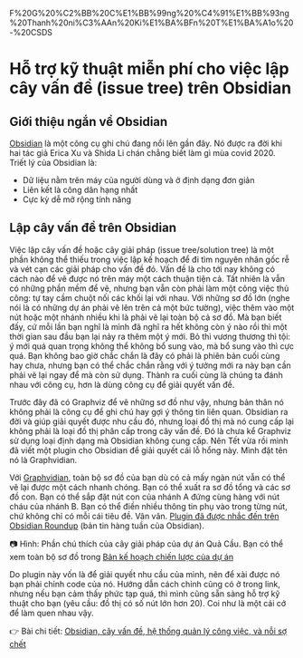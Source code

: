 F%20G%20%C2%BB%20C%E1%BB%99ng%20%C4%91%E1%BB%93ng%20Thanh%20ni%C3%AAn%20Ki%E1%BA%BFn%20T%E1%BA%A1o%20-%20CSDS

# Hỗ trợ kỹ thuật miễn phí cho việc lập cây vấn đề (issue tree) trên Obsidian
## Giới thiệu ngắn về Obsidian

[Obsidian](obsidian.md/) là một công cụ ghi chú đang nổi lên gần đây. Nó được ra đời khi hai tác giả Erica Xu và Shida Li chán chẳng biết làm gì mùa covid 2020. Triết lý của Obsidian là:

- Dữ liệu nằm trên máy của người dùng và ở định dạng đơn giản
- Liên kết là công dân hạng nhất
- Cực kỳ dễ mở rộng tính năng

## Lập cây vấn đề trên Obsidian

Việc lập cây vấn đề hoặc cây giải pháp (issue tree/solution tree) là một phần không thể thiếu trong việc lập kế hoạch để đi tìm nguyên nhân gốc rễ và vét cạn các giải pháp cho vấn đề đó. Vấn đề là cho tới nay không có cách nào để vẽ được nó trên máy một cách thuận tiện cả. Tất nhiên là vẫn có những phần mềm để vẽ, nhưng bạn vẫn còn phải làm một công việc thủ công: tự tay cầm chuột nối các khối lại với nhau. Với những sơ đồ lớn (nghe nói là có những dự án phải vẽ lên trên cả một bức tường), việc thêm vào một nút hoặc một nhánh nhiều khi là phải vẽ lại toàn bộ cả sơ đồ. Mà bạn biết đấy, cứ mỗi lần bạn nghĩ là mình đã nghĩ ra hết không còn ý nào rồi thì một thời gian sau đầu bạn lại nảy ra thêm một ý mới. Bỏ thì vương thương thì tội: ý mới quá quan trọng không thể không bổ sung vào, mà bổ sung vào thì cực quá. Bạn không bao giờ chắc chắn là đây có phải là phiên bản cuối cùng hay chưa, nhưng bạn có thể chắc chắn rằng với ý tưởng mới ra này bạn cần phải vẽ lại ngay để mà còn sử dụng. Thành ra cuối cùng là chúng ta đánh nhau với công cụ, hơn là dùng công cụ để giải quyết vấn đề.

Trước đây đã có Graphviz để vẽ những sơ đồ như vậy, nhưng bản thân nó không phải là công cụ để ghi chú hay gợi ý thông tin liên quan. Obsidian ra đời và giúp giải quyết được nhu cầu đó, nhưng loại đồ thị mà nó cung cấp lại không phải là loại đồ thị phân cấp trong cây vấn đề. Đó là chưa kể Graphviz sử dụng loại định dạng mà Obsidian không cung cấp. Nên Tết vừa rồi mình đã viết một plugin cho Obsidian để giải quyết cái lỗ hổng này. Mình đặt tên nó là Graphvidian.

Với [Graphvidian](https://github.com/ooker777/Graphvidian), toàn bộ sơ đồ của bạn dù có cả mấy ngàn nút vẫn có thể vẽ lại được một cách nhanh chóng. Bạn có thể xuất ra sơ đồ tổng và các sơ đồ con. Bạn có thể sắp đặt nút con của nhánh A đứng cùng hàng với nút cháu của nhánh B. Bạn có thể điền nhiều thông tin phụ vào trong từng nút, chứ không chỉ có mỗi cái tiêu đề. Vân vân. [Plugin đã được nhắc đến trên Obsidian Roundup](https://www.obsidianroundup.org/2022-02-26/) (bản tin hàng tuần của Obsidian).

📷 Hình: Phần chú thích của cây giải pháp của dự án Quả Cầu. Bạn có thể xem toàn bộ sơ đồ trong [Bản kế hoạch chiến lược của dự án](https://xn--qucu-hr5aza.cc/ban-ke-hoach-chien-luoc-du-an-qua-cau?utm_source=F%20G%20%C2%BB%20C%E1%BB%99ng%20%C4%91%E1%BB%93ng%20Thanh%20ni%C3%AAn%20Ki%E1%BA%BFn%20T%E1%BA%A1o%20-%20CSDS+%C2%BB+Graphvidian&utm_medium=K%E1%BA%BF+ho%E1%BA%A1ch+chi%E1%BA%BFn+l%C6%B0%E1%BB%A3c&utm_campaign=Giai+%C4%91o%E1%BA%A1n+1) 

Do plugin này vốn là để giải quyết nhu cầu của mình, nên để xài được nó bạn phải chỉnh code của nó. Hướng dẫn cách chỉnh cũng có ở trong link, nhưng nếu bạn cảm thấy phức tạp quá, thì mình cũng sẵn sàng hỗ trợ kỹ thuật cho bạn (yêu cầu: đồ thị có số nút lớn hơn 20). Coi như là một cái cớ để làm quen nhau vậy.

👉 Bài chi tiết: [Obsidian, cây vấn đề, hệ thống quản lý công việc, và nỗi sợ chết](https://xn--qucu-hr5aza.cc/obsidian?utm_source=F%20G%20%C2%BB%20C%E1%BB%99ng%20%C4%91%E1%BB%93ng%20Thanh%20ni%C3%AAn%20Ki%E1%BA%BFn%20T%E1%BA%A1o%20-%20CSDS+%C2%BB+Graphvidian&utm_medium=Obsidian&utm_campaign=Giai+%C4%91o%E1%BA%A1n+1) 